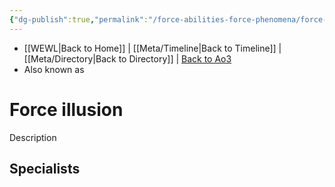 ```yaml
---
{"dg-publish":true,"permalink":"/force-abilities-force-phenomena/force-illusion/"}
---
```


- [[WEWL\|Back to Home]] | [[Meta/Timeline\|Back to Timeline]] | [[Meta/Directory\|Back to Directory]] | [Back to Ao3](https://archiveofourown.org/works/19334440/chapters/45992584)
- Also known as 

# Force illusion
Description

**Specialists**
- 